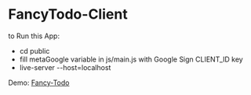 # FancyTodo-Client

  to Run this App:
  - cd public
  - fill metaGoogle variable in js/main.js with Google Sign CLIENT_ID key
  - live-server --host=localhost

  Demo: [Fancy-Todo](https://fancytodoyeay.firebaseapp.com/)
